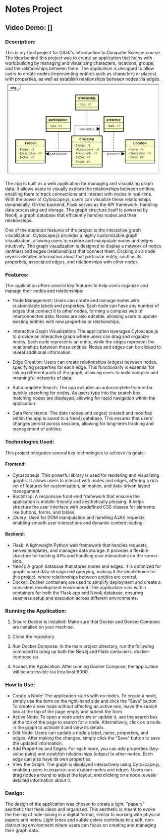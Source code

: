 # Notes Project
## Video Demo: [\[<URL HERE>\]](https://www.youtube.com/watch?v=XlSEugu7NHU)
### Description:
This is my final project for CS50's Introduction to Computer Science course. The idea behind this project was to create an application that helps with worldbuilding by managing and visualizing characters, locations, groups, and the relationships between them. The application is designed to allow users to create nodes (representing entities such as characters or places) with properties, as well as establish relationships between nodes via edges.
![alt text](diagrams/Graph_Diagram.png)

The app is built as a web application for managing and visualizing graph data. It allows users to visually explore the relationships between entities, enabling them to track connections and interact with nodes in real-time. With the power of Cytoscape.js, users can visualize these relationships dynamically. On the backend, Flask serves as the API framework, handling data processing and storage. The graph structure itself is powered by Neo4j, a graph database that efficiently handles nodes and their relationships.

One of the standout features of the project is the interactive graph visualization. Cytoscape.js provides a highly customizable graph visualization, allowing users to explore and manipulate nodes and edges intuitively. The graph visualization is designed to display a network of nodes (entities) and edges (relationships) that connect them. Clicking on a node reveals detailed information about that particular entity, such as its properties, associated edges, and relationships with other nodes.



### Features:
The application offers several key features to help users organize and manage their nodes and relationships:

- Node Management: Users can create and manage nodes with customizable labels and properties. Each node can have any number of edges that connect it to other nodes, forming a complex web of interconnected data. Nodes are also editable, allowing users to update existing entities with new properties or relationships.

- Interactive Graph Visualization: The application leverages Cytoscape.js to provide an interactive graph where users can drag and organize nodes. Each node represents an entity, while the edges represent the relationships between those entities. Nodes and edges can be clicked to reveal additional information.

- Edge Creation: Users can create relationships (edges) between nodes, specifying properties for each edge. This functionality is essential for linking different parts of the graph, allowing users to build complex and meaningful networks of data.

- Autocomplete Search: The app includes an autocomplete feature for quickly searching for nodes. As users type into the search box, matching nodes are displayed, allowing for rapid navigation within the application.

- Data Persistence: The data (nodes and edges) created and modified within the app is saved to a Neo4j database. This ensures that users’ changes persist across sessions, allowing for long-term tracking and management of entities.

### Technologies Used:
This project integrates several key technologies to achieve its goals:

#### Frontend:
- Cytoscape.js: This powerful library is used for rendering and visualizing graphs. It allows users to interact with nodes and edges, offering a rich set of features for customization, animation, and data-driven layout management.
- Bootstrap: A responsive front-end framework that ensures the application is mobile-friendly and aesthetically pleasing. It helps structure the user interface with predefined CSS classes for elements like buttons, forms, and tables.
- jQuery: Used for DOM manipulation and handling AJAX requests, enabling smooth user interactions and dynamic content loading.

#### Backend:
- Flask: A lightweight Python web framework that handles requests, serves templates, and manages data storage. It provides a flexible structure for building APIs and handling user interactions on the server-side.
- Neo4j: A graph database that stores nodes and edges. It is optimized for graph-based data storage and querying, making it the ideal choice for this project, where relationships between entities are central.
- Docker: Docker containers are used to simplify deployment and create a consistent development environment. The application runs within containers for both the Flask app and Neo4j database, ensuring seamless setup and execution across different environments.

### Running the Application:
1. Ensure Docker is installed: Make sure that Docker and Docker Compose are installed on your machine.

2. Clone the repository

3. Run Docker Compose: In the main project directory, run the following command to bring up both the Neo4j and Flask containers: docker-compose up

4. Access the Application: After running Docker Compose, the application will be accessible via localhost:8000.

### How to Use:
- Create a Node:
The application starts with no nodes. To create a node, simply use the form on the right-hand side and click the "Save" button.
To create a new node without affecting an active one, leave the search box at the top of the page empty and submit the form.
- Active Node:
To open a node and view or update it, use the search box at the top of the page to search for a node.
Alternatively, click on a node in the graph to activate it and view its details.
- Edit Node:
Users can update a node's label, name, properties, and edges. After making the changes, simply click the "Save" button to save the updated information.
- Add Properties and Edges:
For each node, you can add properties (key-value pairs) and establish relationships (edges) to other nodes. Each edge can also have its own properties.
- View the Graph:
The graph is displayed interactively using Cytoscape.js, enabling users to organize and explore nodes and edges. Users can drag nodes around to adjust the layout, and clicking on a node reveals detailed information about it.

### Design:
The design of the application was chosen to create a light, "papery" aesthetic that feels clean and organized. This aesthetic is meant to evoke the feeling of note-taking in a digital format, similar to working with physical papers and notes. Light tones and subtle colors contribute to a soft, non-distracting environment where users can focus on creating and managing their graph data.